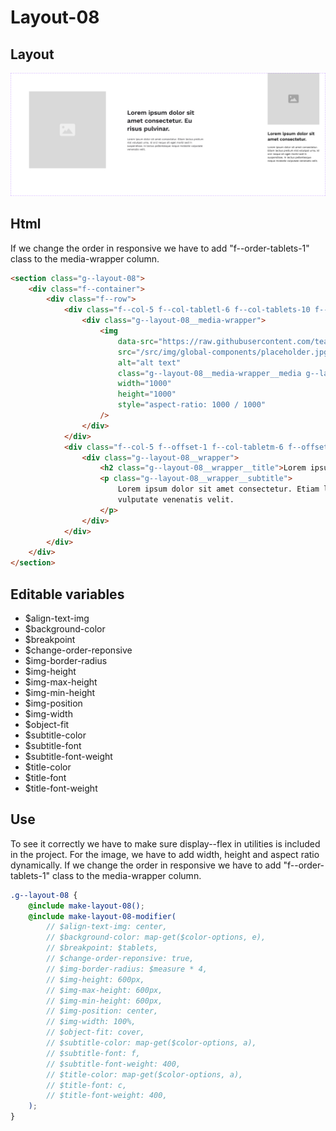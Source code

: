 # Layout-08

## Layout

![alt text][layout-08]

[layout-08]: /src/img/global-components/layout/layout-08.png

## Html

If we change the order in responsive we have to add "f--order-tablets-1" class to the media-wrapper column.

```html
<section class="g--layout-08">
    <div class="f--container">
        <div class="f--row">
            <div class="f--col-5 f--col-tabletl-6 f--col-tablets-10 f--offset-tablets-1 f--col-mobile-12 f--offset-mobile-0 display--flex f--order-tablets-1">
                <div class="g--layout-08__media-wrapper">
                    <img
                        data-src="https://raw.githubusercontent.com/team-thunderfoot/ui/main/src/img/global-components/img-placeholder.jpg"
                        src="/src/img/global-components/placeholder.jpg"
                        alt="alt text"
                        class="g--layout-08__media-wrapper__media g--lazy-01 f--ar"
                        width="1000"
                        height="1000"
                        style="aspect-ratio: 1000 / 1000"
                    />
                </div>
            </div>
            <div class="f--col-5 f--offset-1 f--col-tabletm-6 f--offset-tabletm-0 f--col-tablets-10 f--offset-tablets-1 f--col-mobile-12 f--offset-mobile-0 display--flex">
                <div class="g--layout-08__wrapper">
                    <h2 class="g--layout-08__wrapper__title">Lorem ipsum dolor sit amet consectetur.</h2>
                    <p class="g--layout-08__wrapper__subtitle">
                        Lorem ipsum dolor sit amet consectetur. Etiam lectus pretium nisl volutpat urna. Id orci neque sit eget morbi sed in suspendisse. In lectus pellentesque neque molestie
                        vulputate venenatis velit.
                    </p>
                </div>
            </div>
        </div>
    </div>
</section>
```

## Editable variables

- $align-text-img
- $background-color
- $breakpoint
- $change-order-reponsive
- $img-border-radius
- $img-height
- $img-max-height
- $img-min-height
- $img-position
- $img-width
- $object-fit
- $subtitle-color
- $subtitle-font
- $subtitle-font-weight
- $title-color
- $title-font
- $title-font-weight

## Use

To see it correctly we have to make sure display--flex in utilities is included in the project.
For the image, we have to add width, height and aspect ratio dynamically.
If we change the order in responsive we have to add "f--order-tablets-1" class to the media-wrapper column.

```scss
.g--layout-08 {
    @include make-layout-08();
    @include make-layout-08-modifier(
        // $align-text-img: center,
        // $background-color: map-get($color-options, e),
        // $breakpoint: $tablets,
        // $change-order-reponsive: true,
        // $img-border-radius: $measure * 4,
        // $img-height: 600px,
        // $img-max-height: 600px,
        // $img-min-height: 600px,
        // $img-position: center,
        // $img-width: 100%,
        // $object-fit: cover,
        // $subtitle-color: map-get($color-options, a),
        // $subtitle-font: f,
        // $subtitle-font-weight: 400,
        // $title-color: map-get($color-options, a),
        // $title-font: c,
        // $title-font-weight: 400,
    );
}
```
